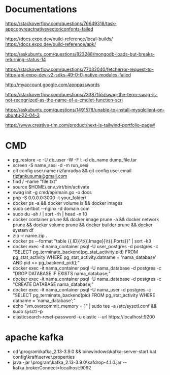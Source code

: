 # Documentations

https://stackoverflow.com/questions/76649318/task-appcopyreactnativevectoriconfonts-failed

https://docs.expo.dev/build-reference/local-builds/
https://docs.expo.dev/build-reference/apk/

https://askubuntu.com/questions/823288/mongodb-loads-but-breaks-returning-status-14

https://stackoverflow.com/questions/77032040/fetcherror-request-to-https-api-expo-dev-v2-sdks-49-0-0-native-modules-failed

http://myaccount.google.com/apppasswords

https://stackoverflow.com/questions/73387155/swag-the-term-swag-is-not-recognized-as-the-name-of-a-cmdlet-function-scri

https://askubuntu.com/questions/1491578/unable-to-install-mysqlclient-on-ubuntu-22-04-3

https://www.creative-tim.com/product/next-js-tailwind-portfolio-page#

# CMD

- pg_restore -c -U db_user -W -F t -d db_name dump_file.tar
- screen -S name_sesi -d -m run_sesi
- git config user.name rizfanradya && git config user.email rizfankusuma@gmail.com
- find / -name "file.txt"
- source $HOME/.env_virt/bin/activate
- swag init -g cmd/api/main.go -o docs
- php -S 0.0.0.0:3000 -t your_folder/
- docker ps -a && docker volume ls && docker images
- sudo certbot --nginx -d domain.com
- sudo du -ah / | sort -rh | head -n 10
- docker container prune && docker image prune -a && docker network prune && docker volume prune && docker builder prune && docker system df
- zip -r name.zip .
- docker ps --format "table {{.ID}}\t{{.Image}}\t{{.Ports}}" | sort -k3
- docker exec -it nama_container psql -U user_postgres -d postgres -c "SELECT pg_terminate_backend(pg_stat_activity.pid) FROM pg_stat_activity WHERE pg_stat_activity.datname = 'nama_database' AND pid <> pg_backend_pid();"
- docker exec -it nama_container psql -U nama_database -d postgres -c "DROP DATABASE IF EXISTS nama_database;"
- docker exec -it nama_container psql -U nama_database -d postgres -c "CREATE DATABASE nama_database;"
- docker exec -it nama_container psql -U nama_user -d postgres -c "SELECT pg_terminate_backend(pid) FROM pg_stat_activity WHERE datname = 'nama_database';"
- echo "vm.overcommit_memory = 1" | sudo tee -a /etc/sysctl.conf && sudo sysctl -p
- elasticsearch-reset-password -u elastic --url https://localhost:9200

# apache kafka

- cd \program\kafka_2.13-3.9.0 && bin\windows\kafka-server-start.bat config\kraft\server.properties
- java -jar \program\kafka_2.13-3.9.0\kafdrop-4.1.0.jar --kafka.brokerConnect=localhost:9092
